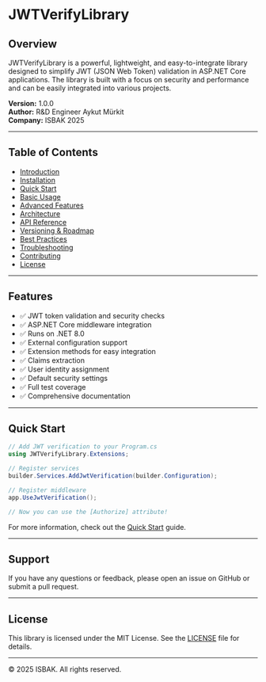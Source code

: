 # JWTVerifyLibrary

## Overview

JWTVerifyLibrary is a powerful, lightweight, and easy-to-integrate library designed to simplify JWT (JSON Web Token) validation in ASP.NET Core applications. The library is built with a focus on security and performance and can be easily integrated into various projects.

**Version:** 1.0.0  
**Author:** R&D Engineer Aykut Mürkit  
**Company:** ISBAK 2025

---

## Table of Contents

- [Introduction](01-Introduction.md)
- [Installation](02-Installation.md)
- [Quick Start](03-Quick-Start.md)
- [Basic Usage](04-Basic-Usage.md)
- [Advanced Features](05-Advanced-Features.md)
- [Architecture](06-Architecture.md)
- [API Reference](07-API-Reference.md)
- [Versioning & Roadmap](08-Versioning.md)
- [Best Practices](09-Best-Practices.md)
- [Troubleshooting](10-Troubleshooting.md)
- [Contributing](11-Contributing.md)
- [License](12-License.md)

---

## Features

- ✅ JWT token validation and security checks
- ✅ ASP.NET Core middleware integration
- ✅ Runs on .NET 8.0
- ✅ External configuration support
- ✅ Extension methods for easy integration
- ✅ Claims extraction
- ✅ User identity assignment
- ✅ Default security settings
- ✅ Full test coverage
- ✅ Comprehensive documentation

---

## Quick Start

```csharp
// Add JWT verification to your Program.cs
using JWTVerifyLibrary.Extensions;

// Register services
builder.Services.AddJwtVerification(builder.Configuration);

// Register middleware
app.UseJwtVerification();

// Now you can use the [Authorize] attribute!
```

For more information, check out the [Quick Start](03-Quick-Start.md) guide.

---

## Support

If you have any questions or feedback, please open an issue on GitHub or submit a pull request.

---

## License

This library is licensed under the MIT License. See the [LICENSE](../../LICENSE) file for details.

---

© 2025 ISBAK. All rights reserved. 